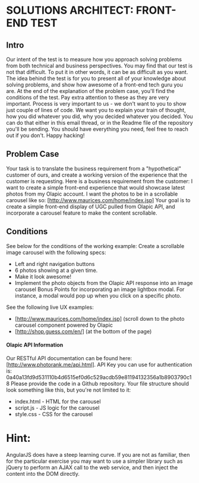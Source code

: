 # SOLUTIONS ARCHITECT: FRONT-END TEST
## Intro
Our intent of the test is to measure how you approach solving problems from both technical and business perspectives. You may find that our test is not that difficult. To put it in other words, it can be as difficult as you want. The idea behind the test is for you to present all of your knowledge about solving problems, and show how awesome of a front-end tech guru you are.
At the end of the explanation of the problem case, you'll find the conditions of the test. Pay extra attention to these as they are very important.
Process is very important to us - we don't want to you to show just couple of lines of code. We want you to explain your train of thought, how you did whatever you did, why you decided whatever you decided. You can do that either in this email thread, or in the Readme file of the repository you'll be sending.
You should have everything you need, feel free to reach out if you don't. Happy hacking!

## Problem Case
Your task is to translate the business requirement from a "hypothetical" customer of ours, and create a working version of the experience that the customer is requesting.
Here is a business requirement from the customer:
I want to create a simple front-end experience that would showcase latest photos from my Olapic account. I want the photos to be in a scrollable
carousel like so: [http://www.maurices.com/home/index.jsp]
Your goal is to create a simple front-end display of UGC pulled from Olapic API, and incorporate a carousel feature to make the content
scrollable.

## Conditions
See below for the conditions of the working example:
Create a scrollable image carousel with the following specs:
  - Left and right navigation buttons
  - 6 photos showing at a given time.
  - Make it look awesome!
  - Implement the photo objects from the Olapic API response into an image carousel
Bonus Points for incorporating an image lightbox modal. For instance, a modal would pop up when you click on a specific photo.

See the following live UX examples:
  - [http://www.maurices.com/home/index.jsp] (scroll down to the photo carousel component powered by Olapic
  - [http://shop.guess.com/en/] (at the bottom of the page)

#### Olapic API Information
Our RESTful API documentation can be found here: [http://www.photorank.me/api.html].
API Key you can use for authentication is: 0a40a13fd9d531110b4d6515ef0d6c529acdb59e81194132356a1b8903790c18
Please provide the code in a Github repository. Your file structure should look something like this, but you're not limited to it:
  - index.html - HTML for the carousel
  - script.js - JS logic for the carousel
  - style.css - CSS for the carousel
# Hint:
AngularJS does have a steep learning curve. If you are not as familiar, then for the particular exercise you may want to use a simpler library such
as jQuery to perform an AJAX call to the web service, and then inject the content into the DOM directly.
